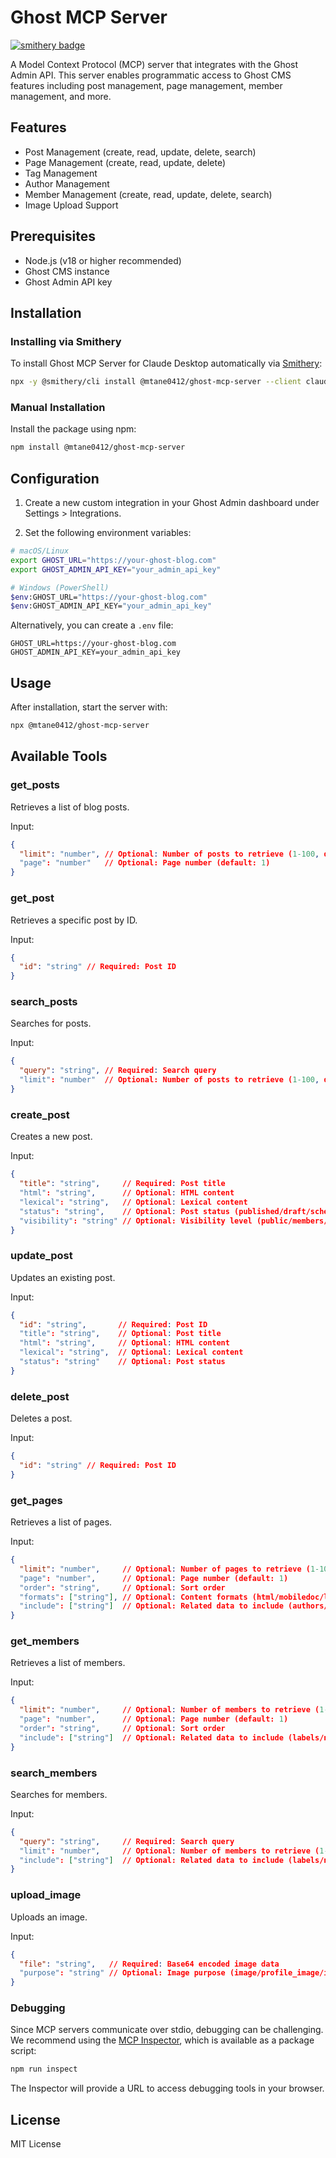 # Ghost MCP Server

[![smithery badge](https://smithery.ai/badge/@mtane0412/ghost-mcp-server)](https://smithery.ai/server/@mtane0412/ghost-mcp-server)

A Model Context Protocol (MCP) server that integrates with the Ghost Admin API. This server enables programmatic access to Ghost CMS features including post management, page management, member management, and more.

## Features

- Post Management (create, read, update, delete, search)
- Page Management (create, read, update, delete)
- Tag Management
- Author Management
- Member Management (create, read, update, delete, search)
- Image Upload Support

## Prerequisites

- Node.js (v18 or higher recommended)
- Ghost CMS instance
- Ghost Admin API key

## Installation

### Installing via Smithery

To install Ghost MCP Server for Claude Desktop automatically via [Smithery](https://smithery.ai/server/@mtane0412/ghost-mcp-server):

```bash
npx -y @smithery/cli install @mtane0412/ghost-mcp-server --client claude
```

### Manual Installation
Install the package using npm:

```bash
npm install @mtane0412/ghost-mcp-server
```

## Configuration

1. Create a new custom integration in your Ghost Admin dashboard under Settings > Integrations.

2. Set the following environment variables:

```bash
# macOS/Linux
export GHOST_URL="https://your-ghost-blog.com"
export GHOST_ADMIN_API_KEY="your_admin_api_key"

# Windows (PowerShell)
$env:GHOST_URL="https://your-ghost-blog.com"
$env:GHOST_ADMIN_API_KEY="your_admin_api_key"
```

Alternatively, you can create a `.env` file:

```env
GHOST_URL=https://your-ghost-blog.com
GHOST_ADMIN_API_KEY=your_admin_api_key
```

## Usage

After installation, start the server with:

```bash
npx @mtane0412/ghost-mcp-server
```

## Available Tools

### get_posts
Retrieves a list of blog posts.

Input:
```json
{
  "limit": "number", // Optional: Number of posts to retrieve (1-100, default: 10)
  "page": "number"   // Optional: Page number (default: 1)
}
```

### get_post
Retrieves a specific post by ID.

Input:
```json
{
  "id": "string" // Required: Post ID
}
```

### search_posts
Searches for posts.

Input:
```json
{
  "query": "string", // Required: Search query
  "limit": "number"  // Optional: Number of posts to retrieve (1-100, default: 10)
}
```

### create_post
Creates a new post.

Input:
```json
{
  "title": "string",     // Required: Post title
  "html": "string",      // Optional: HTML content
  "lexical": "string",   // Optional: Lexical content
  "status": "string",    // Optional: Post status (published/draft/scheduled)
  "visibility": "string" // Optional: Visibility level (public/members/paid/tiers)
}
```

### update_post
Updates an existing post.

Input:
```json
{
  "id": "string",       // Required: Post ID
  "title": "string",    // Optional: Post title
  "html": "string",     // Optional: HTML content
  "lexical": "string",  // Optional: Lexical content
  "status": "string"    // Optional: Post status
}
```

### delete_post
Deletes a post.

Input:
```json
{
  "id": "string" // Required: Post ID
}
```

### get_pages
Retrieves a list of pages.

Input:
```json
{
  "limit": "number",     // Optional: Number of pages to retrieve (1-100, default: 10)
  "page": "number",      // Optional: Page number (default: 1)
  "order": "string",     // Optional: Sort order
  "formats": ["string"], // Optional: Content formats (html/mobiledoc/lexical)
  "include": ["string"]  // Optional: Related data to include (authors/tags)
}
```

### get_members
Retrieves a list of members.

Input:
```json
{
  "limit": "number",     // Optional: Number of members to retrieve (1-100, default: 10)
  "page": "number",      // Optional: Page number (default: 1)
  "order": "string",     // Optional: Sort order
  "include": ["string"]  // Optional: Related data to include (labels/newsletters)
}
```

### search_members
Searches for members.

Input:
```json
{
  "query": "string",     // Required: Search query
  "limit": "number",     // Optional: Number of members to retrieve (1-100, default: 10)
  "include": ["string"]  // Optional: Related data to include (labels/newsletters)
}
```

### upload_image
Uploads an image.

Input:
```json
{
  "file": "string",   // Required: Base64 encoded image data
  "purpose": "string" // Optional: Image purpose (image/profile_image/icon)
}
```

### Debugging

Since MCP servers communicate over stdio, debugging can be challenging. We recommend using the [MCP Inspector](https://github.com/modelcontextprotocol/inspector), which is available as a package script:

```bash
npm run inspect
```

The Inspector will provide a URL to access debugging tools in your browser.

## License

MIT License
